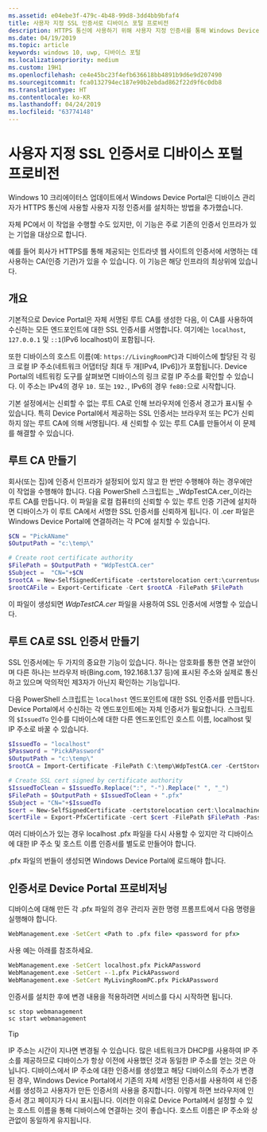 ```yaml
---
ms.assetid: e04ebe3f-479c-4b48-99d8-3dd4bb9bfaf4
title: 사용자 지정 SSL 인증서로 디바이스 포털 프로비전
description: HTTPS 통신에 사용하기 위해 사용자 지정 인증서를 통해 Windows Device Portal을 프로비저닝하는 방법을 알아봅니다.
ms.date: 04/19/2019
ms.topic: article
keywords: windows 10, uwp, 디바이스 포털
ms.localizationpriority: medium
ms.custom: 19H1
ms.openlocfilehash: ce4e45bc23f4efb636618bb4891b9d6e9d207490
ms.sourcegitcommit: fca0132794ec187e90b2ebdad862f22d9f6c0db8
ms.translationtype: HT
ms.contentlocale: ko-KR
ms.lasthandoff: 04/24/2019
ms.locfileid: "63774148"
---
```

# <a name="provision-device-portal-with-a-custom-ssl-certificate"></a>사용자 지정 SSL 인증서로 디바이스 포털 프로비전

Windows 10 크리에이터스 업데이트에서 Windows Device Portal은 디바이스 관리자가 HTTPS 통신에 사용할 사용자 지정 인증서를 설치하는 방법을 추가했습니다.

자체 PC에서 이 작업을 수행할 수도 있지만, 이 기능은 주로 기존의 인증서 인프라가 있는 기업을 대상으로 합니다.  

예를 들어 회사가 HTTPS를 통해 제공되는 인트라넷 웹 사이트의 인증서에 서명하는 데 사용하는 CA(인증 기관)가 있을 수 있습니다. 이 기능은 해당 인프라의 최상위에 있습니다.

## <a name="overview"></a>개요

기본적으로 Device Portal은 자체 서명된 루트 CA를 생성한 다음, 이 CA를 사용하여 수신하는 모든 엔드포인트에 대한 SSL 인증서를 서명합니다. 여기에는 `localhost`, `127.0.0.1` 및 `::1`(IPv6 localhost)이 포함됩니다.

또한 디바이스의 호스트 이름(예: `https://LivingRoomPC`)과 디바이스에 할당된 각 링크 로컬 IP 주소(네트워크 어댑터당 최대 두 개[IPv4, IPv6])가 포함됩니다.
Device Portal의 네트워킹 도구를 살펴보면 디바이스의 링크 로컬 IP 주소를 확인할 수 있습니다. 이 주소는 IPv4의 경우 `10.` 또는 `192.`, IPv6의 경우 `fe80:`으로 시작합니다.

기본 설정에서는 신뢰할 수 없는 루트 CA로 인해 브라우저에 인증서 경고가 표시될 수 있습니다. 특히 Device Portal에서 제공하는 SSL 인증서는 브라우저 또는 PC가 신뢰하지 않는 루트 CA에 의해 서명됩니다. 새 신뢰할 수 있는 루트 CA를 만들어서 이 문제를 해결할 수 있습니다.

## <a name="create-a-root-ca"></a>루트 CA 만들기

회사(또는 집)에 인증서 인프라가 설정되어 있지 않고 한 번만 수행해야 하는 경우에만 이 작업을 수행해야 합니다. 다음 PowerShell 스크립트는 _WdpTestCA.cer_이라는 루트 CA를 만듭니다. 이 파일을 로컬 컴퓨터의 신뢰할 수 있는 루트 인증 기관에 설치하면 디바이스가 이 루트 CA에서 서명한 SSL 인증서를 신뢰하게 됩니다. 이 .cer 파일은 Windows Device Portal에 연결하려는 각 PC에 설치할 수 있습니다.  

```PowerShell
$CN = "PickAName"
$OutputPath = "c:\temp\"

# Create root certificate authority
$FilePath = $OutputPath + "WdpTestCA.cer"
$Subject =  "CN="+$CN
$rootCA = New-SelfSignedCertificate -certstorelocation cert:\currentuser\my -Subject $Subject -HashAlgorithm "SHA512" -KeyUsage CertSign,CRLSign
$rootCAFile = Export-Certificate -Cert $rootCA -FilePath $FilePath
```

이 파일이 생성되면 _WdpTestCA.cer_ 파일을 사용하여 SSL 인증서에 서명할 수 있습니다.

## <a name="create-an-ssl-certificate-with-the-root-ca"></a>루트 CA로 SSL 인증서 만들기

SSL 인증서에는 두 가지의 중요한 기능이 있습니다. 하나는 암호화를 통한 연결 보안이며 다른 하나는 브라우저 바(Bing.com, 192.168.1.37 등)에 표시된 주소와 실제로 통신하고 있으며 악의적인 제3자가 아닌지 확인하는 기능입니다.

다음 PowerShell 스크립트는 `localhost` 엔드포인트에 대한 SSL 인증서를 만듭니다. Device Portal에서 수신하는 각 엔드포인트에는 자체 인증서가 필요합니다. 스크립트의 `$IssuedTo` 인수를 디바이스에 대한 다른 엔드포인트인 호스트 이름, localhost 및 IP 주소로 바꿀 수 있습니다.

```PowerShell
$IssuedTo = "localhost"
$Password = "PickAPassword"
$OutputPath = "c:\temp\"
$rootCA = Import-Certificate -FilePath C:\temp\WdpTestCA.cer -CertStoreLocation Cert:\CurrentUser\My\

# Create SSL cert signed by certificate authority
$IssuedToClean = $IssuedTo.Replace(":", "-").Replace(" ", "_")
$FilePath = $OutputPath + $IssuedToClean + ".pfx"
$Subject = "CN="+$IssuedTo
$cert = New-SelfSignedCertificate -certstorelocation cert:\localmachine\my -Subject $Subject -DnsName $IssuedTo -Signer $rootCA -HashAlgorithm "SHA512"
$certFile = Export-PfxCertificate -cert $cert -FilePath $FilePath -Password (ConvertTo-SecureString -String $Password -Force -AsPlainText)
```

여러 디바이스가 있는 경우 localhost .pfx 파일을 다시 사용할 수 있지만 각 디바이스에 대한 IP 주소 및 호스트 이름 인증서를 별도로 만들어야 합니다.

.pfx 파일의 번들이 생성되면 Windows Device Portal에 로드해야 합니다.

## <a name="provision-device-portal-with-the-certifications"></a>인증서로 Device Portal 프로비저닝

디바이스에 대해 만든 각 .pfx 파일의 경우 관리자 권한 명령 프롬프트에서 다음 명령을 실행해야 합니다.

```cmd
WebManagement.exe -SetCert <Path to .pfx file> <password for pfx>
```

사용 예는 아래를 참조하세요.

```cmd
WebManagement.exe -SetCert localhost.pfx PickAPassword
WebManagement.exe -SetCert --1.pfx PickAPassword
WebManagement.exe -SetCert MyLivingRoomPC.pfx PickAPassword
```

인증서를 설치한 후에 변경 내용을 적용하려면 서비스를 다시 시작하면 됩니다.

```cmd
sc stop webmanagement
sc start webmanagement
```

> [!TIP]
> IP 주소는 시간이 지나면 변경될 수 있습니다.
많은 네트워크가 DHCP를 사용하여 IP 주소를 제공하므로 디바이스가 항상 이전에 사용했던 것과 동일한 IP 주소를 얻는 것은 아닙니다. 디바이스에서 IP 주소에 대한 인증서를 생성했고 해당 디바이스의 주소가 변경된 경우, Windows Device Portal에서 기존의 자체 서명된 인증서를 사용하여 새 인증서를 생성하고 사용자가 만든 인증서의 사용을 중지합니다. 이렇게 하면 브라우저에 인증서 경고 페이지가 다시 표시됩니다. 이러한 이유로 Device Portal에서 설정할 수 있는 호스트 이름을 통해 디바이스에 연결하는 것이 좋습니다. 호스트 이름은 IP 주소와 상관없이 동일하게 유지됩니다.
